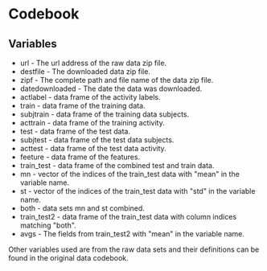 # Codebook

## Variables

* url - The url address of the raw data zip file.
* destfile - The downloaded data zip file.
* zipf - The complete path and file name of the data zip file.
* datedownloaded - The date the data was downloaded.
* actlabel - data frame of the activity labels.
* train - data frame of the training data.
* subjtrain - data frame of the training data subjects.
* acttrain - data frame of the training activity.
* test - data frame of the test data.
* subjtest - data frame of the test data subjects.
* acttest - data frame of the test data activity.
* feeture - data frame of the features.
* train_test - data frame of the combined test and train data.
* mn - vector of the indices of the train_test data with "mean" in the variable name.
* st - vector of the indices of the train_test data with "std" in the variable name.
* both - data sets mn and st combined.
* train_test2 - data frame of the train_test data with column indices matching "both".
* avgs - The fields from train_test2 with "mean" in the variable name.

Other variables used are from the raw data sets and their definitions
can be found in the original data codebook.
